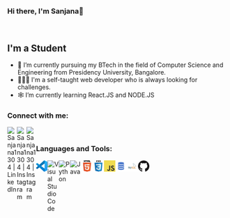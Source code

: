 ### Hi there, I'm Sanjana👋
<br>

## I'm a Student

- 🔭 I’m currently pursuing my BTech in the field of Computer Science and Engineering from Presidency University, Bangalore.
- 👩🏽‍💻 I'm a self-taught web developer who is always looking for challenges.
- 🕸 I’m currently learning React.JS and NODE.JS


### Connect with me:

[<img align="left" alt="Sanjana1304 | LinkedIn" width="22px" src="https://cdn.jsdelivr.net/npm/simple-icons@v3/icons/linkedin.svg" />][linkedin]
[<img align="left" alt="Sanjana1304 | Instagram" width="22px" src="https://cdn.jsdelivr.net/npm/simple-icons@v3/icons/instagram.svg" />][instagram]
[<img align="left" alt="Sanjana1304 | Instagram" width="22px" src="https://cdn.jsdelivr.net/npm/simple-icons@v3/icons/gmail.svg" />][gmail]

<br />

### Languages and Tools:

<img align="left" alt="Visual Studio Code" width="26px" src="https://raw.githubusercontent.com/github/explore/80688e429a7d4ef2fca1e82350fe8e3517d3494d/topics/visual-studio-code/visual-studio-code.png" />

<img align="left" alt="Visual Studio Code" width="26px" 
src = "https://github.com/Sanjana1304/Sanjana1304/assets/64159652/e5edd1d9-cb37-4d84-bc3d-feadadc10e11" />




<img align="left" alt="Python" width="26px" 
src="https://user-images.githubusercontent.com/64159652/155873552-ca316338-616d-49f1-9efc-d145e78c1057.png" />
<img align="left" alt="Java" width="26px" 
src="https://user-images.githubusercontent.com/64159652/155873675-44abc024-b25f-4114-b3c0-4fe8096725d7.png" />
<img align="left" alt="HTML5" width="26px" src="https://raw.githubusercontent.com/github/explore/80688e429a7d4ef2fca1e82350fe8e3517d3494d/topics/html/html.png" />
<img align="left" alt="CSS3" width="26px" src="https://raw.githubusercontent.com/github/explore/80688e429a7d4ef2fca1e82350fe8e3517d3494d/topics/css/css.png" />
<img align="left" alt="JavaScript" width="26px" src="https://raw.githubusercontent.com/github/explore/80688e429a7d4ef2fca1e82350fe8e3517d3494d/topics/javascript/javascript.png" />
<img align="left" alt="SQL" width="26px" src="https://raw.githubusercontent.com/github/explore/80688e429a7d4ef2fca1e82350fe8e3517d3494d/topics/sql/sql.png" />
<img align="left" alt="MySQL" width="26px" src="https://raw.githubusercontent.com/github/explore/80688e429a7d4ef2fca1e82350fe8e3517d3494d/topics/mysql/mysql.png" />
<img align="left" alt="GitHub" width="26px" src="https://raw.githubusercontent.com/github/explore/78df643247d429f6cc873026c0622819ad797942/topics/github/github.png" />


<br />
<br />

[instagram]:https://www.instagram.com/sanjana.sen_/
[linkedin]: https://www.linkedin.com/in/sanjana-sen-a84b03231
[gmail]: mailto:sensanjana072@gmail.com

